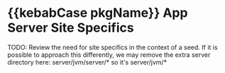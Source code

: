 # {{kebabCase pkgName}} App Server Site Specifics

TODO: Review the need for site specifics in the context of a seed.
If it is possible to approach this differently, we may remove the
extra server directory here: server/jvm/server/* so it's server/jvm/*

